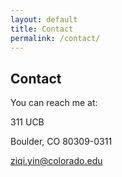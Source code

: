 ```yaml
---
layout: default
title: Contact
permalink: /contact/
---
```


## Contact
You can reach me at:

311 UCB

Boulder, CO 80309-0311

ziqi.yin@colorado.edu
